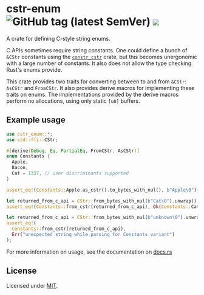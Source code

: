 # cstr-enum ![GitHub tag (latest SemVer)](https://img.shields.io/github/v/tag/ykrist/cstr-enum?sort=semver) ![](https://img.shields.io/crates/v/cstr-enum.svg) 

A crate for defining C-style string enums.

C APIs sometimes require string constants.  One could define a bunch of `&CStr` constants using the
[`constr_cstr`](https://docs.rs/const-cstr/) crate, but this becomes unergonomic with a large number of constants.
It also does not allow the type checking Rust's enums provide.

This crate provides two traits for converting between to and from `&CStr`: `AsCStr` and `FromCStr`.  It also provides
derive macros for implementing these traits on enums.  The implementations provided
by the derive macros perform no allocations, using only static `[u8]` buffers.

## Example usage
```rust
use cstr_enum::*;
use std::ffi::CStr;

#[derive(Debug, Eq, PartialEq, FromCStr, AsCStr)]
enum Constants {
  Apple,
  Bacon,
  Cat = 1337, // user discriminants supported
}

assert_eq!(Constants::Apple.as_cstr().to_bytes_with_nul(), b"Apple\0");

let returned_from_c_api = CStr::from_bytes_with_nul(b"Cat\0").unwrap();
assert_eq!(Constants::from_cstr(returned_from_c_api), Ok(Constants::Cat));

let returned_from_c_api = CStr::from_bytes_with_nul(b"unknown\0").unwrap();
assert_eq!(
  Constants::from_cstr(returned_from_c_api),
  Err("unexpected string while parsing for Constants variant")
);
```

For more information on usage, see the documentation on [docs.rs](https://docs.rs/cstr-enum/)

## License
Licensed under [MIT](LICENSE.txt).
